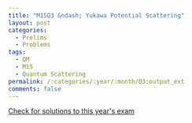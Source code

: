 ```yaml
---
title: "M15Q3 &ndash; Yukawa Potential Scattering"
layout: post
categories:
  - Prelims
  - Problems
tags:
  - QM
  - M15
  - Quantum Scattering
permalink: /:categories/:year/:month/Q3:output_ext
comments: false
---
```

<object data="2015M3Q.pdf" type="application/pdf" width="100%" height="500"></object>
<div class="message"><a href='https://princetonprelim.com/prelim/35/'>Check for solutions to this year's exam</a></div>